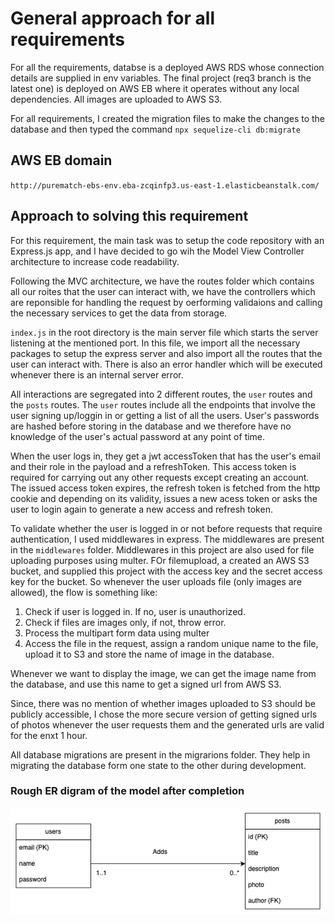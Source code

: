 # General approach for all requirements

For all the requirements, databse is a deployed AWS RDS whose connection details are supplied in env variables. The final project (req3 branch is the latest one) is deployed on AWS EB where it operates without any local dependencies. All images are uploaded to AWS S3.

For all requirements, I created the migration files to make the changes to the database and then typed the command
`npx sequelize-cli db:migrate`

## AWS EB domain

`http://purematch-ebs-env.eba-zcqinfp3.us-east-1.elasticbeanstalk.com/`

## Approach to solving this requirement

For this requirement, the main task was to setup the code repository with an Express.js app, and I have decided to go wih the Model View Controller architecture to increase code readability.

Following the MVC architecture, we have the routes folder which contains all our roites that the user can interact with, we have the controllers which are reponsible for handling the request by oerforming validaions and calling the necessary services to get the data from storage.

`index.js` in the root directory is the main server file which starts the server listening at the mentioned port.
In this file, we import all the necessary packages to setup the express server and also import all the routes that the user can interact with.
There is also an error handler which will be executed whenever there is an internal server error.

All interactions are segregated into 2 different routes, the `user` routes and the `posts` routes.
The `user` routes include all the endpoints that involve the user signing up/loggin in or getting a list of all the users. User's passwords are hashed before storing in the database and we therefore have no knowledge of the user's actual password at any point of time.

When the user logs in, they get a jwt accessToken that has the user's email and their role in the payload and a refreshToken. This access token is required for carrying out any other requests except creating an account. The issued access token expires, the refresh token is fetched from the http cookie and depending on its validity, issues a new acess token or asks the user to login again to generate a new access and refresh token.

To validate whether the user is logged in or not before requests that require authentication, I used middlewares in express. The middlewares are present in the `middlewares` folder. Middlewares in this project are also used for file uploading purposes using multer. FOr filemupload, a created an AWS S3 bucket, and supplied this project with the access key and the secret access key for the bucket. So whenever the user uploads file (only images are allowed), the flow is something like:

1. Check if user is logged in. If no, user is unauthorized.
2. Check if files are images only, if not, throw error.
3. Process the multipart form data using multer
4. Access the file in the request, assign a random unique name to the file, upload it to S3 and store the name of image in the database.

Whenever we want to display the image, we can get the image name from the database, and use this name to get a signed url from AWS S3.

Since, there was no mention of whether images uploaded to S3 should be publicly accessible, I chose the more secure version of getting signed urls of photos whenever the user requests them and the generated urls are valid for the enxt 1 hour.

All database migrations are present in the migrarions folder. They help in migrating the database form one state to the other during development.

### Rough ER digram of the model after completion

![image](req1.png)
